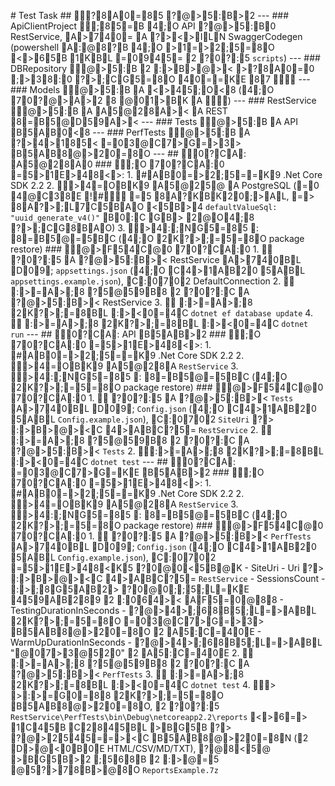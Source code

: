  #   T e s t   T a s k 
 
 # #  ?8A0=85  ?@>5:B>2 
 
 - - - 
 
 # # #   A p i C l i e n t P r o j e c t 
;85=B  4;O   A P I  ?@>5:B0   R e s t S e r v i c e ,  A>740=  A  ?><>ILN   S w a g g e r C o d e g e n   ( p o w e r s h e l l  A:@8?B  4;O  >1=>2;5=8O  <>65B  1KBL  =0945=  2  ?0?:5   ` s c r i p t s ` ) 
 
 - - - 
 
 # # #   D B R e p o s i t o r y 
@>5:B  2  :>B>@><  >?8A0=0  ;>38:0  ?>;CG5=8O  40==KE  87   
 
 - - - 
 
 # # #   M o d e l s 
@>5:B  A  <>45;O<8   (4;O  70?@>A>2  8  @01>BK  A   ) 
 
 - - - 
 
 # # #   R e s t S e r v i c e 
@>5:B  A  A5@28A><  A   R E S T  8=B5@D59A>< 
 
 - - - 
 
 # # #   T e s t s 
@>5:B  A   A P I  B5AB0<8 
 
 - - - 
 
 # # #   P e r f T e s t s 
@>5:B  A  ?>4>185<  =03@C7>G=>3>  B5AB8@>20=8O 
 
 - - - 
 
 
 # #  0?CA:  A5@28A0 
 
 # # #  ;O  70?CA:0  =5>1E>48<> : 
   1 .  #AB0=>2;5==K9   . N e t   C o r e   S D K   2 . 2 
   2 .  >4=OBK9  A5@25@  A   P o s t g r e S Q L   (=0  4@C38E  !#  =5  8A?KBK20;>AL ,  =>  8A?>;L7C5BAO  <5B>4   ` d e f a u l t V a l u e S q l :   " u u i d _ g e n e r a t e _ v 4 ( ) " `  B0:C  GB>  2@O4;8  ?>;CG8BAO ) 
   3 .  >4:;NG5=85  :  8=B5@=5BC   (4;O  2K?>;=5=8O   p a c k a g e   r e s t o r e ) 
 
 # # #  @>F54C@0  70?CA:0 
   1 .    ?0?:5  A  ?@>5:B><   R e s t S e r v i c e  A>740BL  D09;   ` a p p s e t t i n g s . j s o n `   (4;O  C4>1AB20  5ABL   ` a p p s e t t i n g s . e x a m p l e . j s o n ` ) ,  C:0702   D e f a u l t C o n n e c t i o n 
   2 .    :>=A>;8  ?5@59B8  2  ?0?:C  A  ?@>5:B><   R e s t S e r v i c e 
   3 .    :>=A>;8  2K?>;=8BL  :><0=4C   ` d o t n e t   e f   d a t a b a s e   u p d a t e ` 
   4 .    :>=A>;8  2K?>;=8BL  :><0=4C   ` d o t n e t   r u n ` 
 
 - - - 
 
 # #  0?CA:   A P I  B5AB>2 
 
 # # #  ;O  70?CA:0  =5>1E>48<> : 
   1 .  #AB0=>2;5==K9   . N e t   C o r e   S D K   2 . 2 
   2 .  >4=OBK9  A5@28A   ` R e s t S e r v i c e ` 
   3 .  >4:;NG5=85  :  8=B5@=5BC   (4;O  2K?>;=5=8O   p a c k a g e   r e s t o r e ) 
 
 # # #  @>F54C@0  70?CA:0 
   1 .    ?0?:5  A  ?@>5:B><   ` T e s t s `  A>740BL  D09;   ` C o n f i g . j s o n `   (4;O  C4>1AB20  5ABL   ` C o n f i g . e x a m p l e . j s o n ` ) ,  C:0702   ` S i t e U r i `  ?>  :>B>@><C  4>ABC?5=   ` R e s t S e r v i c e ` 
   2 .    :>=A>;8  ?5@59B8  2  ?0?:C  A  ?@>5:B><   ` T e s t s ` 
   2 .    :>=A>;8  2K?>;=8BL  :><0=4C   ` d o t n e t   t e s t ` 
 
 - - - 
 
 # #  0?CA:  =03@C7>G=KE  B5AB>2 
 
 # # #  ;O  70?CA:0  =5>1E>48<> : 
   1 .  #AB0=>2;5==K9   . N e t   C o r e   S D K   2 . 2 
   2 .  >4=OBK9  A5@28A   ` R e s t S e r v i c e ` 
   3 .  >4:;NG5=85  :  8=B5@=5BC   (4;O  2K?>;=5=8O   p a c k a g e   r e s t o r e ) 
 
 # # #  @>F54C@0  70?CA:0 
   1 .    ?0?:5  A  ?@>5:B><   ` P e r f T e s t s `  A>740BL  D09;   ` C o n f i g . j s o n `   (4;O  C4>1AB20  5ABL   ` C o n f i g . e x a m p l e . j s o n ` ) ,  C:0702  =5>1E>48<K5  ?0@0<5B@K 
   	 -   S i t e U r i   -   U r i  ?>  :>B>@><C  4>ABC?5=   ` R e s t S e r v i c e ` 
     	 -   S e s s i o n s C o u n t   -  :>;8G5AB2>  ?0@0;;5;L=KE  459AB289  2  :064><  AF5=0@88 
     	 -   T e s t i n g D u r a t i o n I n S e c o n d s   -  ?@>4>;68B5;L=>ABL  2K?>;=5=8O  =03@C7>G=>3>  B5AB8@>20=8O  2  A5:C=40E 
     	 -   W a r m U p D u r a t i o n I n S e c o n d s   -  ?@>4>;68B5;L=>ABL   "@07>3@520 "  2  A5:C=40E 
   2 .    :>=A>;8  ?5@59B8  2  ?0?:C  A  ?@>5:B><   ` P e r f T e s t s ` 
   3 .    :>=A>;8  2K?>;=8BL  :><0=4C   ` d o t n e t   t e s t ` 
   4 .  >  >:>=G0=88  2K?>;=5=8O  B5AB8@>20=8O ,  2  ?0?:5   ` R e s t S e r v i c e \ P e r f T e s t s \ b i n \ D e b u g \ n e t c o r e a p p 2 . 2 \ r e p o r t s `   
  <>6=>  1C45B  C2845BL  >BG5B  ?>  ?@>2545==><C  B5AB8@>20=8N   (2  D>@<0B0E   H T M L / C S V / M D / T X T ) ,  ?@8<5@  >BG5B>2  ;568B  2  :>@=5  @5?>78B>@8O   ` R e p o r t s E x a m p l e . 7 z `